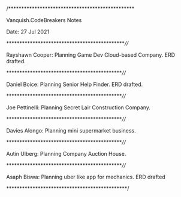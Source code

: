 /************************************************ 

Vanquish.CodeBreakers Notes 

Date: 27 Jul 2021

**********************************************//*

Rayshawn Cooper:
Planning Game Dev Cloud-based Company.
ERD drafted.

*********************************************//*

Daniel Boice:
Planning Senior Help Finder.
ERD drafted.

*********************************************//*

Joe Pettinelli:
Planning Secret Lair Construction Company.

*********************************************//*

Davies Alongo:
Planning mini supermarket business.

*********************************************//*

Autin Ulberg:
Planning Company Auction House.

*********************************************//*

Asaph Biswa:
Planning uber like app for mechanics.
ERD drafted

**********************************************/
